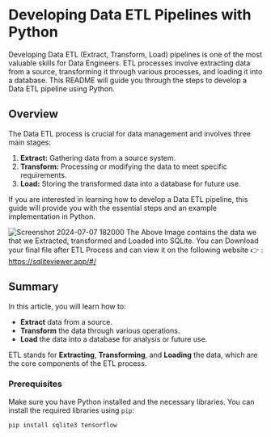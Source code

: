 # Developing Data ETL Pipelines with Python

Developing Data ETL (Extract, Transform, Load) pipelines is one of the most valuable skills for Data Engineers. ETL processes involve extracting data from a source, transforming it through various processes, and loading it into a database. This README will guide you through the steps to develop a Data ETL pipeline using Python.

## Overview

The Data ETL process is crucial for data management and involves three main stages:
1. **Extract:** Gathering data from a source system.
2. **Transform:** Processing or modifying the data to meet specific requirements.
3. **Load:** Storing the transformed data into a database for future use.

If you are interested in learning how to develop a Data ETL pipeline, this guide will provide you with the essential steps and an example implementation in Python.


![Screenshot 2024-07-07 182000](https://github.com/sathvik995/ETL-Pipeline-using-Python/assets/88426655/d8a5a652-9957-4bbb-807e-416cf6520714)
The Above Image contains the data we that we Extracted, transformed and Loaded into SQLite.
You can Download your final file after ETL Process and can view it on the following website 👉 : https://sqliteviewer.app/#/




## Summary

In this article, you will learn how to:

- **Extract** data from a source.
- **Transform** the data through various operations.
- **Load** the data into a database for analysis or future use.

ETL stands for **Extracting**, **Transforming**, and **Loading** the data, which are the core components of the ETL process.

### Prerequisites

Make sure you have Python installed and the necessary libraries. You can install the required libraries using `pip`:

```bash
pip install sqlite3 tensorflow

